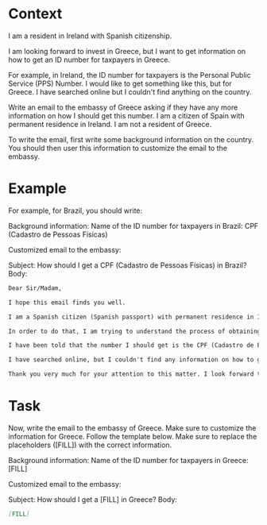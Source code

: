 # Context
I am a resident in Ireland with Spanish citizenship.

I am looking forward to invest in Greece, but I want to get information on how to get an ID number for taxpayers in Greece.

For example, in Ireland, the ID number for taxpayers is the Personal Public Service (PPS) Number. I would like to get something like this, but for Greece. I have searched online but I couldn't find anything on the country.

Write an email to the embassy of Greece asking if they have any more information on how I should get this number. I am a citizen of Spain with permanent residence in Ireland. I am not a resident of Greece.

To write the email, first write some background information on the country. You should then user this information to customize the email to the embassy.

# Example
For example, for Brazil, you should write:

Background information:
Name of the ID number for taxpayers in Brazil: CPF (Cadastro de Pessoas Físicas)

Customized email to the embassy:

Subject: How should I get a CPF (Cadastro de Pessoas Físicas) in Brazil?
Body:
```md
Dear Sir/Madam,

I hope this email finds you well.

I am a Spanish citizen (Spanish passport) with permanent residence in Ireland. I am looking forward to investing in Brazil, as a foreign investor (no residence in Brazil).

In order to do that, I am trying to understand the process of obtaining the number that identifies taxpayers in Brazil, to be able to declare the relevant information to the tax authorities.

I have been told that the number I should get is the CPF (Cadastro de Pessoas Físicas). Feel free to correct me if I am wrong.

I have searched online, but I couldn't find any information on how to get a CPF from abroad. This is why I am reaching out to you for guidance. If you could provide me with information on the process or direct me to the relevant authorities, I would greatly appreciate it.

Thank you very much for your attention to this matter. I look forward to your response and any help you can provide.
```

# Task
Now, write the email to the embassy of Greece. Make sure to customize the information for Greece. Follow the template below. Make sure to replace the placeholders ([FILL]) with the correct information.

Background information:
Name of the ID number for taxpayers in Greece: [FILL]

Customized email to the embassy:

Subject: How should I get a [FILL] in Greece?
Body:
```md
[FILL]
```
